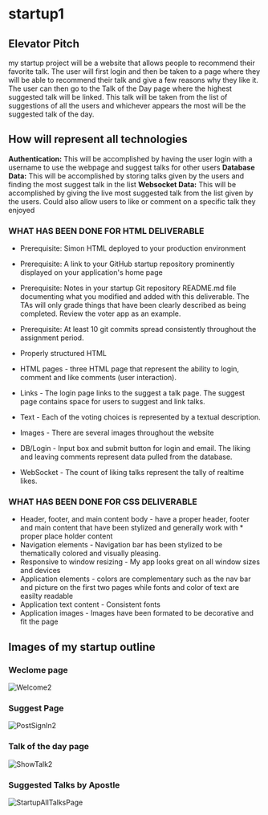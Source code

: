 # startup1

## Elevator Pitch 
my startup project will be a website that allows people to recommend their favorite talk. The user will first login and then be taken to a page where they will be able to recommend their talk and give a few reasons why they like it. The user can then go to the Talk of the Day page where the highest suggested talk will be linked. This talk will be taken from the list of suggestions of all the users and whichever appears the most will be the suggested talk of the day.


## How will represent all technologies 
**Authentication:** This will be accomplished by having the user login with a username to use the webpage and suggest talks for other users
**Database Data:** This will be accomplished by storing talks given by the users and finding the most suggest talk in the list
**Websocket Data:** This will be accomplished by giving the live most suggested talk from the list given by the users. Could also allow users to like or comment on a specific talk they enjoyed


### WHAT HAS BEEN DONE FOR HTML DELIVERABLE 
* Prerequisite: Simon HTML deployed to your production environment
* Prerequisite: A link to your GitHub startup repository prominently displayed on your application's home page
* Prerequisite: Notes in your startup Git repository README.md file documenting what you modified and added with this deliverable. The TAs will only grade things that have been clearly described as being completed. Review the voter app as an example.
* Prerequisite: At least 10 git commits spread consistently throughout the assignment period.
* Properly structured HTML

* HTML pages - three HTML page that represent the ability to login, comment and like comments (user interaction).
* Links - The login page links to the suggest a talk page. The suggest page contains space for users to suggest and link talks.
* Text - Each of the voting choices is represented by a textual description.
* Images - There are several images throughout the website 
* DB/Login - Input box and submit button for login and email. The liking and leaving comments represent data pulled from the database.
* WebSocket - The count of liking talks represent the tally of realtime likes.


### WHAT HAS BEEN DONE FOR CSS DELIVERABLE 
* Header, footer, and main content body - have a proper header, footer and main content that have been stylized and generally work with * proper place holder content 
* Navigation elements - Navigation bar has been stylized to be thematically colored and visually pleasing.
* Responsive to window resizing - My app looks great on all window sizes and devices
* Application elements - colors are complementary such as the nav bar and picture on the first two pages while fonts and color of text are easilty readable 
* Application text content - Consistent fonts
* Application images - Images have been formated to be decorative and fit the page


## Images of my startup outline

### Weclome page
![Welcome2](https://github.com/tannerbr/startup1/assets/131897609/cf223dae-0cf1-4ead-a652-9bafe8885269)


### Suggest Page
![PostSignIn2](https://github.com/tannerbr/startup1/assets/131897609/fc88c7cb-9eb6-49af-bf60-96fff4039fab)


### Talk of the day page
![ShowTalk2](https://github.com/tannerbr/startup1/assets/131897609/71a593dc-1548-4b65-813d-1ce4d89126b5)


### Suggested Talks by Apostle
![StartupAllTalksPage](https://github.com/tannerbr/startup1/assets/131897609/35c0c31f-cfa5-4575-820e-d661bf9c2b78)



